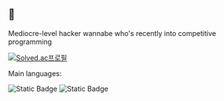 ## 👋

<!--
**hwany8677/hwany8677** is a ✨ _special_ ✨ repository because its `README.md` (this file) appears on your GitHub profile.

Here are some ideas to get you started:

- 🔭 I’m currently working on ...
- 🌱 I’m currently learning ...
- 👯 I’m looking to collaborate on ...
- 🤔 I’m looking for help with ...
- 💬 Ask me about ...
- 📫 How to reach me: ...
- 😄 Pronouns: ...
- ⚡ Fun fact: ...
-->

Mediocre-level hacker wannabe who's recently into competitive programming

[![Solved.ac프로필](http://mazassumnida.wtf/api/v2/generate_badge?boj=hwanyplayz)](https://solved.ac/hwanyplayz)

Main languages: 

![Static Badge](https://img.shields.io/badge/Python-000000?logo=python&logoColor=color) ![Static Badge](https://img.shields.io/badge/C-000000?logo=C&logoColor=color) 
